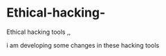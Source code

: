 # Ethical-hacking-
Ethical hacking tools   ,, 

i am developing some changes in these hacking tools 
